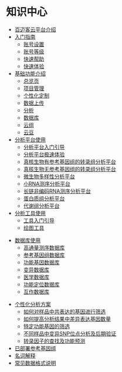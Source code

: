 # 知识中心

* [百迈客云平台介绍](introduction.md)
* [入门指南](get-started.md)
    * [账号设置](get-started/account-settings.md)
    * [账号等级](get-started/payments.md)
    * [快速帮助](get-started/online-help.md)
    * [快速体验](get-started/quick-start.md)
* [基础功能介绍](website-map.md)
    * [总览页](website-map/overview-page.md)
    * [项目管理](website-map/project-manage.md)
    * [个性化定制](website-map/个性化定制.md)
    * [数据上传](website-map/data-upload.md)
    * [分析](website-map/analyse.md)
    * [数据库](website-map/database.md)
    * [云组](website-map/cloud-group.md)
    * [云豆](website-map/bean.md)
* [分析平台使用](workflow-on-bmkcloud.md)
    * [分析平台入门引导](workflow-on-bmkcloud/workflow-help.md)
    * [分析平台极速体验](workflow-on-bmkcloud/quick-use-workflow.md)
    * [真核生物有参考基因组的转录组分析平台](workflow-on-bmkcloud/ref-help.md)
    * [真核生物无参考基因组的转录组分析平台](workflow-on-bmkcloud/noref-help.md)
    * [微生物多样性分析平台](workflow-on-bmkcloud/microbial-diversity-help.md)
    * [小RNA测序分析平台](workflow-on-bmkcloud/sran-help.md)
    * [长链非编码RNA测序分析平台](workflow-on-bmkcloud/lncrna-help.md)
    * [蛋白质组分析平台](workflow-on-bmkcloud/protein-help.md)
    * [代谢组分析平台](workflow-on-bmkcloud/metabolism-help.md)
* [分析工具使用](tools-on-bmkcloud.md)
    * [工具入门引导](tools-on-bmkcloud/tools-help.md)
    * [绘图工具](tools-on-bmkcloud/drawtools-help.md)
    
[^_^]:
    * [FASTA文件工具集](tools-on-bmkcloud/fasta-help.md)
    
[^_^]:
    * [表格工具](tools-on-bmkcloud/table-help.md)
    
* [数据库使用](public-database.md)
    * [高通量测序数据库](public-database/sra-on-bmkcloud.md)
    * [参考基因组数据库](public-database/reference-database.md)
    * [功能基因数据库](public-database/gene-database.md)
    * [变异数据库](public-database/variant-database.md)
    * [医学数据库](public-database/clinical-database.md)
    * [功能定位数据库](public-database/qtl-database.md)
    * [互作数据库](public-database/interaction-database.md)

[^_^]:
    * [提交数据到NCBI](submit-data-to-NCBI.md)* [提交测序数据到SRA](submit-data-to-NCBI/submit-data-to-SRA-directly.md)* [提交组装数据到TSA](submit-data-to-NCBI/submit-data-to-TSA.md)
    
* [个性化分析方案](personal-analyse.md)
    * [如何对样品中共表达的基因进行筛选](./personal-analyse/coexpression-gene-screen.md)
    * [如何提高分析结果中差异表达基因数量](./personal-analyse/increase-deg.md)
    * [特定功能基因的筛选](./personal-analyse/gene-screen.md)
    * [不同样品中变异SNP位点分析及后期验证](./personal-analyse/snp-analyse.md)
    * [转录因子的查找及功能预测](./personal-analyse/tf-analyse.md)
* [已部署参考基因组](reference-genome.md)
* [名词解释](word-explanation.md)
* [常见数据格式说明](file-format-intro.md)

[^_^]:
    * [版权说明](software-copyright.md)